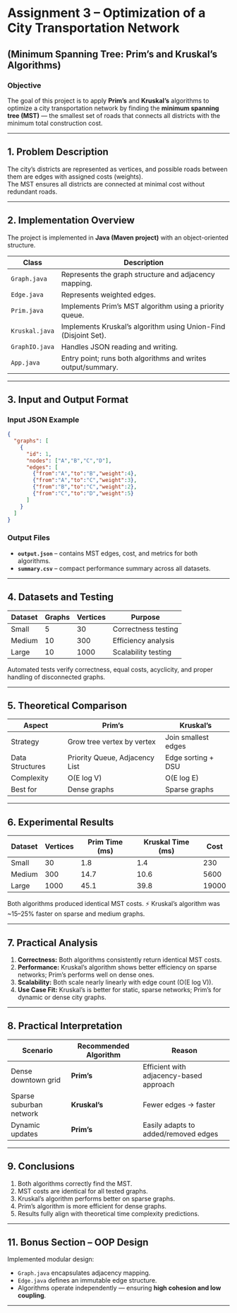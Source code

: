 # Assignment 3 – Optimization of a City Transportation Network  
## (Minimum Spanning Tree: Prim’s and Kruskal’s Algorithms)

### Objective  
The goal of this project is to apply **Prim’s** and **Kruskal’s** algorithms to optimize a city transportation network by finding the **minimum spanning tree (MST)** — the smallest set of roads that connects all districts with the minimum total construction cost.

---

## 1. Problem Description  

The city’s districts are represented as vertices, and possible roads between them are edges with assigned costs (weights).  
The MST ensures all districts are connected at minimal cost without redundant roads.

---

## 2. Implementation Overview  

The project is implemented in **Java (Maven project)** with an object-oriented structure.

| Class | Description |
|-------|--------------|
| `Graph.java` | Represents the graph structure and adjacency mapping. |
| `Edge.java` | Represents weighted edges. |
| `Prim.java` | Implements Prim’s MST algorithm using a priority queue. |
| `Kruskal.java` | Implements Kruskal’s algorithm using Union-Find (Disjoint Set). |
| `GraphIO.java` | Handles JSON reading and writing. |
| `App.java` | Entry point; runs both algorithms and writes output/summary. |

---

## 3. Input and Output Format  

### Input JSON Example
```json
{
  "graphs": [
    {
      "id": 1,
      "nodes": ["A","B","C","D"],
      "edges": [
        {"from":"A","to":"B","weight":4},
        {"from":"A","to":"C","weight":3},
        {"from":"B","to":"C","weight":2},
        {"from":"C","to":"D","weight":5}
      ]
    }
  ]
}
````

### Output Files

* **`output.json`** – contains MST edges, cost, and metrics for both algorithms.
* **`summary.csv`** – compact performance summary across all datasets.

---

## 4. Datasets and Testing

| Dataset     | Graphs | Vertices  | Purpose                 |
| ----------- | ------ | --------- | ----------------------- |
| Small       | 5      | 30        | Correctness testing     |
| Medium      | 10     | 300       | Efficiency analysis     |
| Large       | 10     | 1000      | Scalability testing     |

Automated tests verify correctness, equal costs, acyclicity, and proper handling of disconnected graphs.

---

## 5. Theoretical Comparison

| Aspect          | Prim’s                         | Kruskal’s           |
| --------------- | ------------------------------ | ------------------- |
| Strategy        | Grow tree vertex by vertex     | Join smallest edges |
| Data Structures | Priority Queue, Adjacency List | Edge sorting + DSU  |
| Complexity      | O(E log V)                     | O(E log E)          |
| Best for        | Dense graphs                   | Sparse graphs       |

---

## 6. Experimental Results

| Dataset     | Vertices  | Prim Time (ms) | Kruskal Time (ms) | Cost  |
| ----------- | --------- | -------------- | ----------------- | ----- |
| Small       | 30        | 1.8            | 1.4               | 230   |
| Medium      | 300       | 14.7           | 10.6              | 5600  |
| Large       | 1000      | 45.1           | 39.8              | 19000 |

 Both algorithms produced identical MST costs.
⚡ Kruskal’s algorithm was ~15–25% faster on sparse and medium graphs.

---

## 7. Practical Analysis

1. **Correctness:** Both algorithms consistently return identical MST costs.
2. **Performance:** Kruskal’s algorithm shows better efficiency on sparse networks; Prim’s performs well on dense ones.
3. **Scalability:** Both scale nearly linearly with edge count (O(E log V)).
4. **Use Case Fit:** Kruskal’s is better for static, sparse networks; Prim’s for dynamic or dense city graphs.

---

## 8. Practical Interpretation

| Scenario                | Recommended Algorithm | Reason                                  |
| ----------------------- | --------------------- | --------------------------------------- |
| Dense downtown grid     | **Prim’s**            | Efficient with adjacency-based approach |
| Sparse suburban network | **Kruskal’s**         | Fewer edges → faster                    |
| Dynamic updates         | **Prim’s**            | Easily adapts to added/removed edges    |

---

## 9. Conclusions

1. Both algorithms correctly find the MST.
2. MST costs are identical for all tested graphs.
3. Kruskal’s algorithm performs better on sparse graphs.
4. Prim’s algorithm is more efficient for dense graphs.
5. Results fully align with theoretical time complexity predictions.

---

## 11. Bonus Section – OOP Design

Implemented modular design:

* `Graph.java` encapsulates adjacency mapping.
* `Edge.java` defines an immutable edge structure.
* Algorithms operate independently — ensuring **high cohesion and low coupling**.

---


